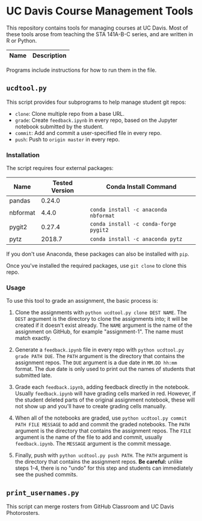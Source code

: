 # UC Davis Course Management Tools

This repository contains tools for managing courses at UC Davis. Most of these
tools arose from teaching the STA 141A-B-C series, and are written in R or
Python.

Name                  | Description
--------------------- | -----------

Programs include instructions for how to run them in the file.

## `ucdtool.py`

This script provides four subprograms to help manage student git repos:

*   `clone`: Clone multiple repo from a base URL.
*   `grade`: Create `feedback.ipynb` in every repo, based on the Jupyter
    notebook submitted by the student.
*   `commit`: Add and commit a user-specified file in every repo.
*   `push`: Push to `origin master` in every repo.

### Installation

The script requires four external packages:

Name     | Tested Version | Conda Install Command
-------- | -------------- | ---------------------
pandas   | 0.24.0         |
nbformat | 4.4.0          | `conda install -c anaconda nbformat`
pygit2   | 0.27.4         | `conda install -c conda-forge pygit2`
pytz     | 2018.7         | `conda install -c anaconda pytz`

If you don't use Anaconda, these packages can also be installed with `pip`.

Once you've installed the required packages, use `git clone` to clone this
repo.

### Usage

To use this tool to grade an assignment, the basic process is:

1.  Clone the assignments with `python ucdtool.py clone DEST NAME`. The `DEST`
    argument is the directory to clone the assignments into; it will be created
    if it doesn't exist already. The `NAME` argument is the name of the
    assignment on GitHub, for example "assignment-1". The name must match
    exactly.

2.  Generate a `feedback.ipynb` file in every repo with `python ucdtool.py
    grade PATH DUE`. The `PATH` argument is the directory that contains the
    assignment repos. The `DUE` argument is a due date in `MM.DD hh:mm` format.
    The due date is only used to print out the names of students that submitted
    late.

3.  Grade each `feedback.ipynb`, adding feedback directly in the notebook.
    Usually `feedback.ipynb` will have grading cells marked in red. However, if
    the student deleted parts of the original assignment notebook, these will
    not show up and you'll have to create grading cells manually.

4.  When all of the notebooks are graded, use `python ucdtool.py commit PATH
    FILE MESSAGE` to add and commit the graded notebooks. The `PATH` argument
    is the directory that contains the assignment repos. The `FILE` argument is
    the name of the file to add and commit, usually `feedback.ipynb`. The
    `MESSAGE` argument is the commit message.

5.  Finally, push with `python ucdtool.py push PATH`. The `PATH` argument is
    the directory that contains the assignment repos. **Be careful:** unlike
    steps 1-4, there is no "undo" for this step and students can immediately
    see the pushed commits.


## `print_usernames.py`

This script can merge rosters from GitHub Classroom and UC Davis Photorosters.
